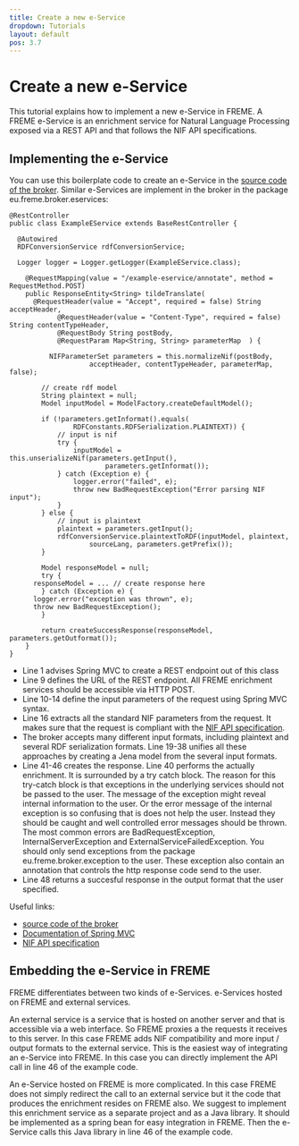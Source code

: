 ```yaml
---
title: Create a new e-Service
dropdown: Tutorials
layout: default
pos: 3.7
---
```


# Create a new e-Service

This tutorial explains how to implement a new e-Service in FREME. A FREME e-Service is an enrichment service for Natural Language Processing exposed via a REST API and that follows the NIF API specifications.

## Implementing the e-Service

You can use this boilerplate code to create an e-Service in the [source code of the broker](https://github.com/freme-project/broker). Similar e-Services are implement in the broker in the package eu.freme.broker.eservices:

```
@RestController
public class ExampleEService extends BaseRestController {

  @Autowired
  RDFConversionService rdfConversionService;
  
  Logger logger = Logger.getLogger(ExampleEService.class);

	@RequestMapping(value = "/example-eservice/annotate", method = RequestMethod.POST)
	public ResponseEntity<String> tildeTranslate(
      @RequestHeader(value = "Accept", required = false) String acceptHeader,
			@RequestHeader(value = "Content-Type", required = false) String contentTypeHeader,
			@RequestBody String postBody,
			@RequestParam Map<String, String> parameterMap	) {

		  NIFParameterSet parameters = this.normalizeNif(postBody,
					acceptHeader, contentTypeHeader, parameterMap, false);

		// create rdf model
		String plaintext = null;
		Model inputModel = ModelFactory.createDefaultModel();

		if (!parameters.getInformat().equals(
				RDFConstants.RDFSerialization.PLAINTEXT)) {
			// input is nif
			try {
				inputModel = this.unserializeNif(parameters.getInput(),
						parameters.getInformat());
			} catch (Exception e) {
				logger.error("failed", e);
				throw new BadRequestException("Error parsing NIF input");
			}
		} else {
			// input is plaintext
			plaintext = parameters.getInput();
			rdfConversionService.plaintextToRDF(inputModel, plaintext,
					sourceLang, parameters.getPrefix());
		}

		Model responseModel = null;
		try {
      responseModel = ... // create response here
		} catch (Exception e) {
      logger.error("exception was thrown", e);
      throw new BadRequestException();
		}
                                                         
		return createSuccessResponse(responseModel, parameters.getOutformat());
	}
}
```  

* Line 1 advises Spring MVC to create a REST endpoint out of this class
* Line 9 defines the URL of the REST endpoint. All FREME enrichment services should be accessible via HTTP POST.
* Line 10-14 define the input parameters of the request using Spring MVC syntax.
* Line 16 extracts all the standard NIF parameters from the request. It makes sure that the request is compliant with the [NIF API specification](http://persistence.uni-leipzig.org/nlp2rdf/specification/api.html).
* The broker accepts many different input formats, including plaintext and several RDF serialization formats. Line 19-38 unifies all these approaches by creating a Jena model from the several input formats.
* Line 41-46 creates the response. Line 40 performs the actually enrichment. It is surrounded by a try catch block. The reason for this try-catch block is that exceptions in the underlying services should not be passed to the user. The message of the exception might reveal internal information to the user. Or the error message of the internal exception is so confusing that is does not help the user. Instead they should be caught and well controlled error messages should be thrown. The most common errors are BadRequestException, InternalServerException and ExternalServiceFailedException. You should only send exceptions from the package eu.freme.broker.exception to the user. These exception also contain an annotation that controls the http response code send to the user.
* Line 48 returns a succesful response in the output format that the user specified.

Useful links:

* [source code of the broker](https://github.com/freme-project/broker)
* [Documentation of Spring MVC](http://docs.spring.io/spring-framework/docs/current/spring-framework-reference/html/mvc.html)
* [NIF API specification](http://persistence.uni-leipzig.org/nlp2rdf/specification/api.html)

## Embedding the e-Service in FREME

FREME differentiates between two kinds of e-Services. e-Services hosted on FREME and external services.

An external service is a service that is hosted on another server and that is accessible via a web interface. So FREME proxies a the requests it receives to this server. In this case FREME adds NIF compatibility and more input / output formats to the external service. This is the easiest way of integrating an e-Service into FREME. In this case you can directly implement the API call in line 46 of the example code.

An e-Service hosted on FREME is more complicated. In this case FREME does not simply redirect the call to an external service but it the code that produces the enrichment resides on FREME also. We suggest to implement this enrichment service as a separate project and as a Java library. It should be implemented as a spring bean for easy integration in FREME. Then the e-Service calls this Java library in line 46 of the example code. 
